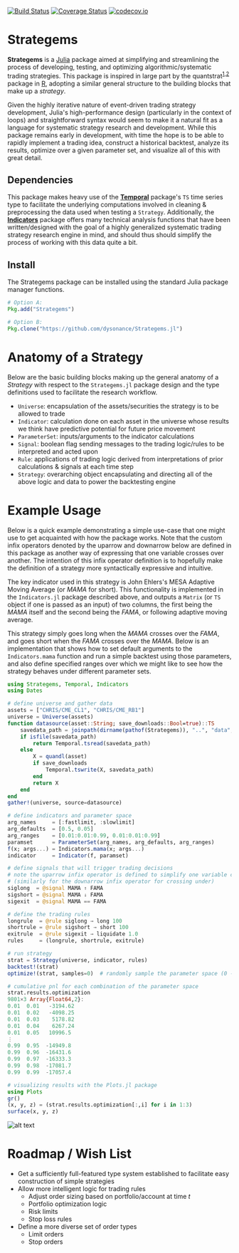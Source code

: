[![Build Status](https://travis-ci.org/dysonance/Strategems.jl.svg?branch=master)](https://travis-ci.org/dysonance/Strategems.jl)
[![Coverage Status](https://coveralls.io/repos/github/dysonance/Strategems.jl/badge.svg?branch=master)](https://coveralls.io/github/dysonance/Strategems.jl?branch=master)
[![codecov.io](http://codecov.io/github/dysonance/Strategems.jl/coverage.svg?branch=master)](http://codecov.io/github/dysonance/Strategems.jl?branch=master)

# Strategems
**Strategems** is a [Julia](https://julialang.org/) package aimed at simplifying and streamlining the process of developing, testing, and optimizing algorithmic/systematic trading strategies. This package is inspired in large part by the quantstrat<sup>[1](http://past.rinfinance.com/agenda/2013/workshop/Humme+Peterson.pdf)</sup><sup>,</sup><sup>[2](https://github.com/braverock/quantstrat)</sup> package in [R](https://www.r-project.org/), adopting a similar general structure to the building blocks that make up a *strategy*.

Given the highly iterative nature of event-driven trading strategy development, Julia's high-performance design (particularly in the context of loops) and straightforward syntax would seem to make it a natural fit as a language for systematic strategy research and development. While this package remains early in development, with time the hope is to be able to rapidly implement a trading idea, construct a historical backtest, analyze its results, optimize over a given parameter set, and visualize all of this with great detail.

## Dependencies
This package makes heavy use of the [**Temporal**](https://github.com/dysonance/Temporal.jl) package's `TS` time series type to facilitate the underlying computations involved in cleaning & preprocessing the data used when testing a `Strategy`. Additionally, the [**Indicators**](https://github.com/dysonance/Indicators.jl/) package offers many technical analysis functions that have been written/designed with the goal of a highly generalized systematic trading strategy research engine in mind, and should thus should simplify the process of working with this data quite a bit.

## Install
The Strategems package can be installed using the standard Julia package manager functions.
```julia
# Option A:
Pkg.add("Strategems")

# Option B:
Pkg.clone("https://github.com/dysonance/Strategems.jl")
```

# Anatomy of a Strategy
Below are the basic building blocks making up the general anatomy of a *Strategy* with respect to the `Strategems.jl` package design and the type definitions used to facilitate the research workflow.
- `Universe`: encapsulation of the assets/securities the strategy is to be allowed to trade
- `Indicator`: calculation done on each asset in the universe whose results we think have predictive potential for future price movement
- `ParameterSet`: inputs/arguments to the indicator calculations
- `Signal`: boolean flag sending messages to the trading logic/rules to be interpreted and acted upon
- `Rule`: applications of trading logic derived from interpretations of prior calculations & signals at each time step
- `Strategy`: overarching object encapsulating and directing all of the above logic and data to power the backtesting engine

# Example Usage
Below is a quick example demonstrating a simple use-case that one might use to get acquainted with how the package works. Note that the custom infix operators denoted by the uparrow and downarrow below are defined in this package as another way of expressing that one variable crosses over another. The intention of this infix operator definition is to hopefully make the definition of a strategy more syntactically expressive and intuitive.

The key indicator used in this strategy is John Ehlers's MESA Adaptive Moving Average (or *MAMA* for short). This functionality is implemented in the `Indicators.jl` package described above, and outputs a `Matrix` (or `TS` object if one is passed as an input) of two columns, the first being the *MAMA* itself and the second being the *FAMA*, or following adaptive moving average.

This strategy simply goes long when the *MAMA* crosses over the *FAMA*, and goes short when the *FAMA* crosses over the *MAMA*. Below is an implementation that shows how to set default arguments to the `Indicators.mama` function and run a simple backtest using those parameters, and also define specified ranges over which we might like to see how the strategy behaves under different parameter sets.

```julia
using Strategems, Temporal, Indicators
using Dates

# define universe and gather data
assets = ["CHRIS/CME_CL1", "CHRIS/CME_RB1"]
universe = Universe(assets)
function datasource(asset::String; save_downloads::Bool=true)::TS
    savedata_path = joinpath(dirname(pathof(Strategems)), "..", "data", "$asset.csv")
    if isfile(savedata_path)
        return Temporal.tsread(savedata_path)
    else
        X = quandl(asset)
        if save_downloads
            Temporal.tswrite(X, savedata_path)
        end
        return X
    end
end
gather!(universe, source=datasource)

# define indicators and parameter space
arg_names     = [:fastlimit, :slowlimit]
arg_defaults  = [0.5, 0.05]
arg_ranges    = [0.01:0.01:0.99, 0.01:0.01:0.99]
paramset      = ParameterSet(arg_names, arg_defaults, arg_ranges)
f(x; args...) = Indicators.mama(x; args...)
indicator     = Indicator(f, paramset)

# define signals that will trigger trading decisions
# note the uparrow infix operator is defined to simplify one variable crossing over another
# (similarly for the downarrow infix operator for crossing under)
siglong  = @signal MAMA ↑ FAMA
sigshort = @signal MAMA ↓ FAMA
sigexit  = @signal MAMA == FAMA

# define the trading rules
longrule  = @rule siglong → long 100
shortrule = @rule sigshort → short 100
exitrule  = @rule sigexit → liquidate 1.0
rules     = (longrule, shortrule, exitrule)

# run strategy
strat = Strategy(universe, indicator, rules)
backtest!(strat)
optimize!(strat, samples=0)  # randomly sample the parameter space (0 -> use all combinations)

# cumulative pnl for each combination of the parameter space
strat.results.optimization
9801×3 Array{Float64,2}:
0.01  0.01   -3194.62
0.01  0.02   -4098.25
0.01  0.03    5178.82
0.01  0.04    6267.24
0.01  0.05   10996.5
⋮
0.99  0.95  -14949.8
0.99  0.96  -16431.6
0.99  0.97  -16333.3
0.99  0.98  -17081.7
0.99  0.99  -17057.4

# visualizing results with the Plots.jl package
using Plots
gr()
(x, y, z) = (strat.results.optimization[:,i] for i in 1:3)
surface(x, y, z)
```

![alt text](https://raw.githubusercontent.com/dysonance/Strategems.jl/master/examples/mama_opt.png "Example Strategems Optimization")

# Roadmap / Wish List
* Get a sufficiently full-featured type system established to facilitate easy construction of simple strategies
* Allow more intelligent logic for trading rules
    - Adjust order sizing based on portfolio/account at time *t*
    - Portfolio optimization logic
    - Risk limits
    * Stop loss rules
* Define a more diverse set of order types
    - Limit orders
    * Stop orders

